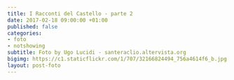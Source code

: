 ```yaml
---
title: I Racconti del Castello - parte 2
date: 2017-02-18 09:00:00 +01:00
published: false
categories:
- foto
- notshowing
subtitle: Foto by Ugo Lucidi - santeraclio.altervista.org
bigimg: https://c1.staticflickr.com/1/707/32166824494_756a4614f6_b.jpg
layout: post-foto
---
```


<div class="flickr-album-contaier" data-photoset="72157678956745580"></div>
